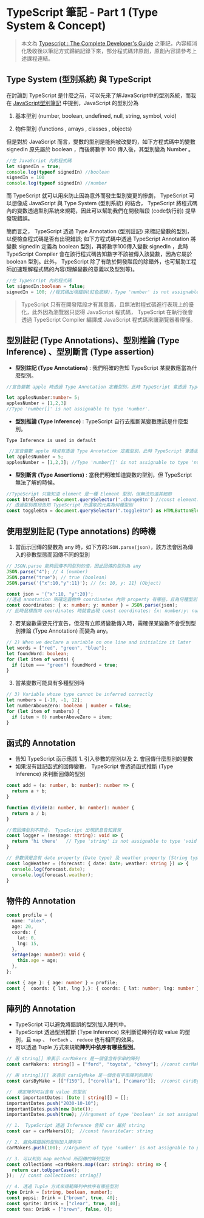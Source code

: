 #  TypeScript 筆記 - Part 1 (Type System & Concept)

> 本文為 [Typescript : The Complete Developer's Guide](https://www.udemy.com/course/typescript-the-complete-developers-guide/) 之筆記，內容經消化吸收後以筆記方式歸納記錄下來，部分程式碼非原創，原創內容請參考上述課程連結。

## Type System (型別系統) 與  TypeScript 

在討論到  TypeScript  是什麼之前，可以先來了解JavaScript中的型別系統，而我在 [JavaScript型別筆記](https://github.com/ChiuWeiChung/notes-markdown/blob/main/js/KnowJs/KnowJs6.markdown) 中提到，JavaScript 的型別分為
1. 基本型別 (number, boolean, undefined, null, string, symbol, void) 

2. 物件型別 (functions , arrays , classes , objects) 

 但是對於 JavaScript 而言，變數的型別是能夠被改變的，如下方程式碼中的變數 signedIn 原先屬於 boolean ，而後將數字 100 傳入後，其型別變為 Number 。

```js
//在 JavaScript 內的程式碼
let signedIn = true;
console.log(typeof signedIn) //boolean
signedIn = 100
console.log(typeof signedIn) //number
```

而 TypeScript 就可以用來防止因為意外而發生型別變更的慘劇， TypeScript 可以想像成 JavaScript 與 Type System (型別系統) 的結合， TypeScript 將程式碼內的變數透過型別系統來規範，因此可以幫助我們在開發階段 (code執行前) 提早發現錯誤。

簡而言之， TypeScript 透過 Type Annotation (型別註記) 來標記變數的型別，以便檢查程式碼是否有出現錯誤; 如下方程式碼中透過 TypeScript Annotation 將變數 signedIn 定義為 boolean 型別，再將數字100傳入變數 signedIn ，此時 TypeScript Compiler 會在該行程式碼告知數字不該被傳入該變數，因為它屬於 boolean 型別。此外， TypeScript 除了有助於開發階段的除錯外，也可幫助工程師加速理解程式碼的內容(理解變數的意義以及型別等)。

```ts
//在 TypeScript 內的程式碼
let signedIn:boolean = false;
signedIn = 100; //程式碼出現錯誤(紅色底線)，Type 'number' is not assignable to type 'boolean'.
```

 > TypeScript 只有在開發階段才有其意義，且無法對程式碼進行表現上的優化，此外因為瀏覽器只認得 JavaScript 程式碼， TypeScript 在執行後會透過 TypeScript  Compiler 編譯成 JavaScript 程式碼來讓瀏覽器看得懂。

## 型別註記 (Type Annotations)、型別推論 (Type Inference) 、型別斷言 (Type assertion)

* **型別註記 (Type Annotations)** : 我們明確的告知 TypeScript 某變數應當為什麼型別。
 

```ts
//宣告變數 apple 時透過 Type Annotation 定義型別，此時 TypeScript 會透過 Type Inference 將變數 apples 定義為 Number type

let applesNumber:number= 5;
applesNumber = [1,2,3] 
//Type 'number[]' is not assignable to type 'number'.
```

* **型別推論 (Type Inference)** : TypeScript 自行去推斷某變數應該是什麼型別。

 `Type Inference is used in default`

```ts
 //宣告變數 apple 時沒有透過 Type Annotation 定義型別，此時 TypeScript 會透過 Type Inference將變數 apples 定義為 Number type
let applesNumber = 5;
applesNumber = [1,2,3]; //Type 'number[]' is not assignable to type 'number'.
 ```

 * **型別斷言 (Type Assertions)** : 當我們明確知道變數的型別，但 TypeScript 無法了解的時候。
 

```ts
//TypeScript 只能知道 element 是一種 Element 型別，但無法知道其細節
const btnElement =document.querySelector('.changeBtn') //const element: Element
// 透過型別推段告知 TypeScript 所選取的元素為何種型別
const toggleBtn = document.querySelector(".toggleBtn") as HTMLButtonElement; //const toggleBtn: HTMLButtonElement
```

## 使用型別註記 (Type annotations) 的時機

1. 當函示回傳的變數為 any 時，如下方的`JSON.parse(json)`，該方法會因為傳入的參數型態而回傳不同的型別

```ts
// JSON.parse 能夠回傳不同型別的值，因此回傳的型別為 any
JSON.parse("4"); // 4 (number)
JSON.parse("true"); // true (boolean)
JSON.parse('{"x":10,"y":11}'); // {x: 10, y: 11} (Object)

const json = '{"x":10, "y":20}';
//透過 annotation 明確定義物件 coordinates 內的 property 有哪些，且為何種型別
const coordinates: { x: number; y: number } = JSON.parse(json);
// 此時鼠標指向 coordinates 時就會出現 const coordinates: {x: number;y: number;}
```

2. 若某變數需要先行宣告，但沒有立即將變數傳入時，需確保某變數不會受到型別推論 (Type Annotation) 而變為 any。

```ts
// 2) When we declare a variable on one line and initialize it later
let words = ["red", "green", "blue"];
let foundWord: boolean;
for (let item of words) {
  if (item === "green") foundWord = true;
}
```

3. 當某變數可能具有多種型別時

```ts
// 3) Variable whose type cannot be inferred correctly
let numbers = [-10, -1, 12];
let numberAboveZero: boolean | number = false;
for (let item of numbers) {
  if (item > 0) numberAboveZero = item;
}
```

## 函式的 Annotation

* 告知 TypeScript 函示應該 1. 引入參數的型別以及 2. 會回傳什麼型別的變數
* 如果沒有註記函式的回傳變數， TypeScript 會透過函式推斷 (Type Inference) 來判斷回傳的型別

```ts
const add = (a: number, b: number): number => {
  return a + b;
}

function divide(a: number, b: number): number {
  return a / b;
}

//若回傳型別不符合， TypeScript 出現訊息告知異常
const logger = (message: string): void => {
  return 'hi there'   // Type 'string' is not assignable to type 'void'.
}

// 參數須是含有 date property (Date type) 及 weather property (String type) 的物件
const logWeather = (forecast: { date: Date; weather: string }) => {
  console.log(forecast.date);
  console.log(forecast.weather);
}
```

## 物件的 Annotation

```ts
const profile = {
  name: "alex",
  age: 20,
  coords: {
    lat: 0,
    lng: 15,
  },
  setAge(age: number): void {
    this.age = age;
  },
};

const { age }: { age: number } = profile;
const {  coords: { lat, lng },}: { coords: { lat: number; lng: number } } = profile;

```

## 陣列的 Annotation

*  TypeScript 可以避免將錯誤的型別加入陣列中。
*  TypeScript 透過型別推斷 (Type Inference) 來判斷從陣列存取 value 的型別，且 `map` 、 `forEach` 、 `reduce` 也有相同的效果。
* 可以透過 Tuple 方式來規範**陣列中依序有哪些型別**。

```ts
// 用 string[] 來表示 carMakers 是一個僅含有字串的陣列
const carMakers: string[] = ["ford", "toyota", "chevy"]; //const carMakers: string[]

// 用 string[][] 來表示 carsByMake 是一個含有字串陣列的陣列
const carsByMake = [["f150"], ["corolla"], ["camaro"]];  //const carsByMake: string[][] = [];

//  規定陣列可以含有 value 的型別
const importantDates: (Date | string)[] = [];
importantDates.push("2030-10-10");
importantDates.push(new Date());
importantDates.push(true); //Argument of type 'boolean' is not assignable to parameter of type 'string | Date'.

// 1.  TypeScript 透過 Inference 告知 car 屬於 string
const car = carMakers[0];  //const favoriteCar: string

// 2. 避免將錯誤的型別加入陣列中
carMakers.push(100); //Argument of type 'number' is not assignable to parameter of type 'string'.

// 3. 可以判別 map method 所回傳的陣列型別
const collections =carMakers.map((car: string): string => {
  return car.toUpperCase();
});  // const collections: string[]

// 4. 透過 Tuple 方式來規範陣列中依序有哪些型別
type Drink = [string, boolean, number];
const pepsi: Drink = ["brown", true, 40];
const sprite: Drink = ["clear", true, 40];
const tea: Drink = ["brown", false, 0];

```
